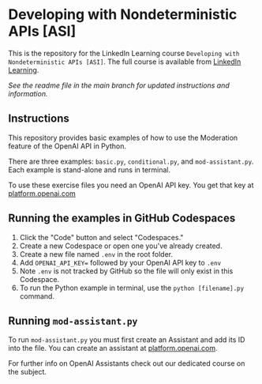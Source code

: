 # Developing with Nondeterministic APIs [ASI]
This is the repository for the LinkedIn Learning course `Developing with Nondeterministic APIs [ASI]`. The full course is available from [LinkedIn Learning][lil-course-url].

_See the readme file in the main branch for updated instructions and information._
## Instructions
This repository provides basic examples of how to use the Moderation feature of the OpenAI API in Python.

There are three examples: `basic.py`, `conditional.py`, and `mod-assistant.py`. Each example is stand-alone and runs in terminal.

To use these exercise files you need an OpenAI API key. You get that key at [platform.openai.com](https://platform.openai.com)

## Running the examples in GitHub Codespaces
1. Click the "Code" button and select "Codespaces."
2. Create a new Codespace or open one you've already created.
3. Create a new file named `.env` in the root folder.
4. Add `OPENAI_API_KEY=` followed by your OpenAI API key to `.env`
5. Note `.env` is not tracked by GitHub so the file will only exist in this Codespace.
6. To run the Python example in terminal, use the `python [filename].py` command.

## Running `mod-assistant.py`
To run `mod-assistant.py` you must first create an Assistant and add its ID into the file. You can create an assistant at [platform.openai.com](https://platform.openai.com). 

For further info on OpenAI Assistants check out our dedicated course on the subject.


[0]: # (Replace these placeholder URLs with actual course URLs)

[lil-course-url]: https://www.linkedin.com/learning/
[lil-thumbnail-url]: http://

